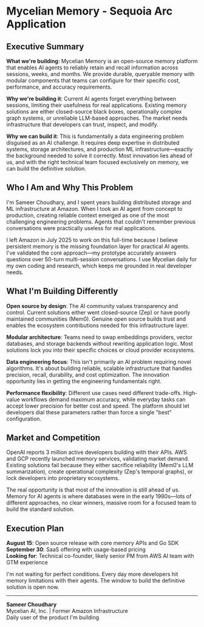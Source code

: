 # Mycelian Memory - Sequoia Arc Application

## Executive Summary

**What we're building**: Mycelian Memory is an open-source memory platform that enables AI agents to reliably retain and recall information across sessions, weeks, and months. We provide durable, queryable memory with modular components that teams can configure for their specific cost, performance, and accuracy requirements.

**Why we're building it**: Current AI agents forget everything between sessions, limiting their usefulness for real applications. Existing memory solutions are either closed-source black boxes, operationally complex graph systems, or unreliable LLM-based approaches. The market needs infrastructure that developers can trust, inspect, and modify.

**Why we can build it**: This is fundamentally a data engineering problem disguised as an AI challenge. It requires deep expertise in distributed systems, storage architectures, and production ML infrastructure—exactly the background needed to solve it correctly. Most innovation lies ahead of us, and with the right technical team focused exclusively on memory, we can build the definitive solution.

## Who I Am and Why This Problem

I'm Sameer Choudhary, and I spent years building distributed storage and ML infrastructure at Amazon. When I took an AI agent from concept to production, creating reliable context emerged as one of the most challenging engineering problems. Agents that couldn't remember previous conversations were practically useless for real applications.

I left Amazon in July 2025 to work on this full-time because I believe persistent memory is the missing foundation layer for practical AI agents. I've validated the core approach—my prototype accurately answers questions over 50-turn multi-session conversations. I use Mycelian daily for my own coding and research, which keeps me grounded in real developer needs.

## What I'm Building Differently

**Open source by design**: The AI community values transparency and control. Current solutions either went closed-source (Zep) or have poorly maintained communities (Mem0). Genuine open source builds trust and enables the ecosystem contributions needed for this infrastructure layer.

**Modular architecture**: Teams need to swap embeddings providers, vector databases, and storage backends without rewriting application logic. Most solutions lock you into their specific choices or cloud provider ecosystems.

**Data engineering focus**: This isn't primarily an AI problem requiring novel algorithms. It's about building reliable, scalable infrastructure that handles precision, recall, durability, and cost optimization. The innovation opportunity lies in getting the engineering fundamentals right.

**Performance flexibility**: Different use cases need different trade-offs. High-value workflows demand maximum accuracy, while everyday tasks can accept lower precision for better cost and speed. The platform should let developers dial these parameters rather than force a single "best" configuration.

## Market and Competition

OpenAI reports 3 million active developers building with their APIs. AWS and GCP recently launched memory services, validating market demand. Existing solutions fail because they either sacrifice reliability (Mem0's LLM summarization), create operational complexity (Zep's temporal graphs), or lock developers into proprietary ecosystems.

The real opportunity is that most of the innovation is still ahead of us. Memory for AI agents is where databases were in the early 1980s—lots of different approaches, no clear winners, massive room for a focused team to build the standard solution.

## Execution Plan

**August 15**: Open source release with core memory APIs and Go SDK  
**September 30**: SaaS offering with usage-based pricing  
**Looking for**: Technical co-founder, likely senior PM from AWS AI team with GTM experience

I'm not waiting for perfect conditions. Every day more developers hit memory limitations with their agents. The window to build the definitive solution is open now.

---

**Sameer Choudhary**  
Mycelian AI, Inc. | Former Amazon Infrastructure  
Daily user of the product I'm building